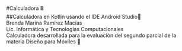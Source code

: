 #Calculadora 🖩
<br>
##Calculadora en Kotlin usando el IDE Android Studio🔢 
<br>
Brenda Marina Ramírez Macías
<br>
Lic. Informática y Tecnologías Computacionales
<br>
Calculadora desarrollada para la evaluación del segundo parcial de la materia Diseño para Móviles 📱


